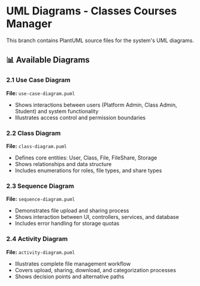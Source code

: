 # UML Diagrams - Classes Courses Manager

This branch contains PlantUML source files for the system's UML diagrams.

## 📊 Available Diagrams

### 2.1 Use Case Diagram
**File:** `use-case-diagram.puml`
- Shows interactions between users (Platform Admin, Class Admin, Student) and system functionality
- Illustrates access control and permission boundaries

### 2.2 Class Diagram  
**File:** `class-diagram.puml`
- Defines core entities: User, Class, File, FileShare, Storage
- Shows relationships and data structure
- Includes enumerations for roles, file types, and share types

### 2.3 Sequence Diagram
**File:** `sequence-diagram.puml` 
- Demonstrates file upload and sharing process
- Shows interaction between UI, controllers, services, and database
- Includes error handling for storage quotas

### 2.4 Activity Diagram
**File:** `activity-diagram.puml`
- Illustrates complete file management workflow
- Covers upload, sharing, download, and categorization processes
- Shows decision points and alternative paths
